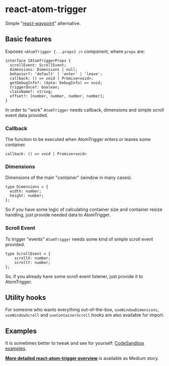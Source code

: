# react-atom-trigger

Simple "[react-waypoint](https://www.npmjs.com/package/react-waypoint)" alternative.

## Basic features


Exposes `<AtomTrigger {...props} />` component, where `props` are:

```
interface IAtomTriggerProps {
  scrollEvent: ScrollEvent;
  dimensions: Dimensions | null;
  behavior?: 'default' | 'enter' | 'leave';
  callback: () => void | Promise<void>;
  getDebugInfo?: (data: DebugInfo) => void;
  triggerOnce?: boolean;
  className?: string;
  offset?: [number, number, number, number];
}
```

In order to "work" `AtomTrigger` needs callback, dimensions and simple scroll event data provided.

### Callback

The function to be executed when AtomTrigger enters or leaves some container.

```
callback: () => void | Promise<void>
```


### Dimensions

Dimensions of the main "container" (window in many cases). 

```
type Dimensions = {
  width: number;
  height: number;
};
```

So if you have some logic of calculating container size and container resize handling, just provide needed data to AtomTrigger.

### Scroll Event
 
To trigger "events" `AtomTrigger` needs some kind of simple scroll event provided.

```
type ScrollEvent = { 
    scrollX: number; 
    scrollY: number;
};
```

So, if you already have some scroll event listener, just provide it to AtomTrigger.

## Utility hooks
For someone who wants everything out-of-the-box, `useWindowDimensions`, `useWindowScroll` and `useContainerScroll` hooks are also available for import.

## Examples
It is sometimes better to tweak and see for yourself: [CodeSandbox examples](https://codesandbox.io/dashboard/all/react-atom-trigger).


 [**More detailed react-atom-trigger overview**](https://visiofutura.com/solving-scroll-into-view-problem-in-react-my-way-a8056a1bdc11) is available as Medium story.





